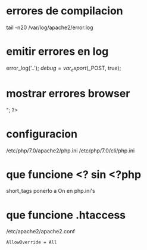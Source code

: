 # errores de compilacion
tail -n20 /var/log/apache2/error.log

# emitir errores en log
error_log('..');
$debug = var_export($_POST, true);


# mostrar errores browser
<?php
	// login.php – performs validation 
	// mostrar errores
	ini_set('display_errors', 1);
	ini_set('display_startup_errors', 1);
	error_reporting(E_ALL | E_STRICT);
	echo "login.php<br>";
?>

# configuracion
/etc/php/7.0/apache2/php.ini
/etc/php/7.0/cli/php.ini

# que funcione <? sin <?php
short_tags ponerlo a On en php.ini's

# que funcione .htaccess
/etc/apache2/apache2.conf
```
AllowOverride = All
```
